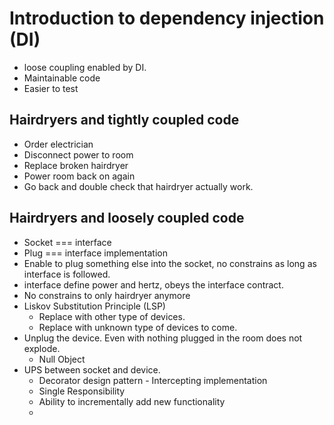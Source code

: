 # Introduction to dependency injection (DI)

* loose coupling enabled by DI.
* Maintainable code
* Easier to test

## Hairdryers and tightly coupled code

* Order electrician
* Disconnect power to room
* Replace broken hairdryer
* Power room back on again
* Go back and double check that hairdryer actually work.

## Hairdryers and loosely coupled code

* Socket === interface
* Plug === interface implementation
* Enable to plug something else into the socket, no constrains as long as interface is followed. 
* interface define power and hertz, obeys the interface contract.
* No constrains to only hairdryer anymore 
* Liskov Substitution Principle (LSP)
  * Replace with other type of devices.
  * Replace with unknown type of devices to come.
* Unplug the device. Even with nothing plugged in the room does not explode.
  * Null Object
* UPS between socket and device.
  * Decorator design pattern - Intercepting implementation
  * Single Responsibility
  * Ability to incrementally add new functionality
  * 